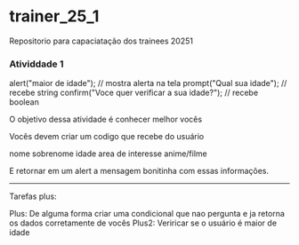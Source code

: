 # trainer_25_1
Repositorio para capaciatação dos trainees 20251


### Atividdade 1

alert("maior de idade"); // mostra alerta na tela
prompt("Qual sua idade"); //  recebe string
confirm("Voce quer verificar a sua idade?"); // recebe boolean


O objetivo dessa atividade é conhecer melhor vocês

Vocês devem criar um codigo que recebe do usuário

nome 
sobrenome 
idade 
area de interesse
anime/filme


E retornar em um alert a mensagem bonitinha com essas informações.

---
Tarefas plus:

Plus: De alguma forma criar uma condicional que nao pergunta e ja retorna os dados corretamente de vocês
Plus2: Veriricar se o usuário é maior de idade